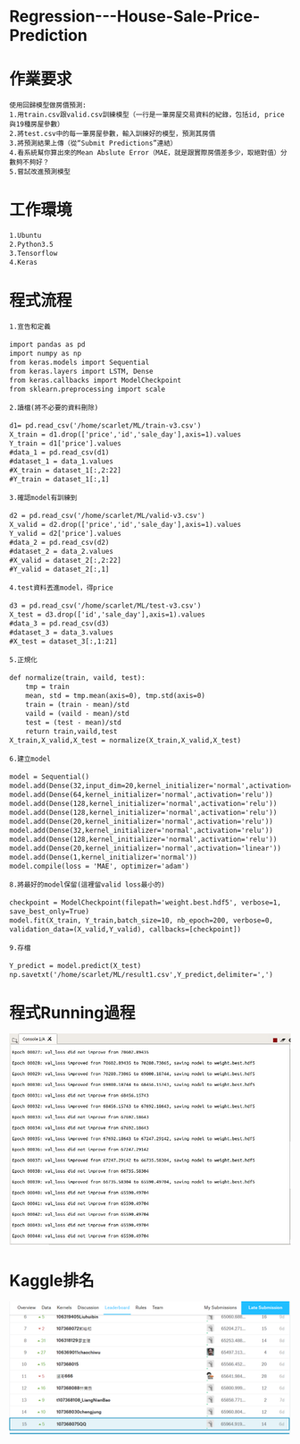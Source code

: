 # Regression---House-Sale-Price-Prediction

作業要求
========

    使用回歸模型做房價預測:
    1.用train.csv跟valid.csv訓練模型（一行是一筆房屋交易資料的紀錄，包括id, price與19種房屋參數）
    2.將test.csv中的每一筆房屋參數，輸入訓練好的模型，預測其房價
    3.將預測結果上傳（從“Submit Predictions”連結）
    4.看系統幫你算出來的Mean Abslute Error（MAE，就是跟實際房價差多少，取絕對值）分數夠不夠好？
    5.嘗試改進預測模型

工作環境
========

    1.Ubuntu
    2.Python3.5
    3.Tensorflow
    4.Keras
    
程式流程
========

    1.宣告和定義  
    
    import pandas as pd
    import numpy as np
    from keras.models import Sequential
    from keras.layers import LSTM, Dense
    from keras.callbacks import ModelCheckpoint
    from sklearn.preprocessing import scale

    2.讀檔(將不必要的資料刪除)
    
    d1= pd.read_csv('/home/scarlet/ML/train-v3.csv')
    X_train = d1.drop(['price','id','sale_day'],axis=1).values
    Y_train = d1['price'].values
    #data_1 = pd.read_csv(d1)
    #dataset_1 = data_1.values
    #X_train = dataset_1[:,2:22]
    #Y_train = dataset_1[:,1]

    3.確認model有訓練到

    d2 = pd.read_csv('/home/scarlet/ML/valid-v3.csv')
    X_valid = d2.drop(['price','id','sale_day'],axis=1).values
    Y_valid = d2['price'].values
    #data_2 = pd.read_csv(d2)
    #dataset_2 = data_2.values
    #X_valid = dataset_2[:,2:22]
    #Y_valid = dataset_2[:,1]
    
    4.test資料丟進model，得price

    d3 = pd.read_csv('/home/scarlet/ML/test-v3.csv')
    X_test = d3.drop(['id','sale_day'],axis=1).values
    #data_3 = pd.read_csv(d3)
    #dataset_3 = data_3.values
    #X_test = dataset_3[:,1:21]
    
    5.正規化

    def normalize(train, vaild, test):
        tmp = train
        mean, std = tmp.mean(axis=0), tmp.std(axis=0)
        train = (train - mean)/std
        vaild = (vaild - mean)/std
        test = (test - mean)/std
        return train,vaild,test
    X_train,X_valid,X_test = normalize(X_train,X_valid,X_test)
    
    6.建立model

    model = Sequential()
    model.add(Dense(32,input_dim=20,kernel_initializer='normal',activation='relu'))
    model.add(Dense(64,kernel_initializer='normal',activation='relu'))
    model.add(Dense(128,kernel_initializer='normal',activation='relu'))
    model.add(Dense(128,kernel_initializer='normal',activation='relu'))
    model.add(Dense(20,kernel_initializer='normal',activation='relu'))
    model.add(Dense(32,kernel_initializer='normal',activation='relu'))
    model.add(Dense(128,kernel_initializer='normal',activation='relu'))
    model.add(Dense(20,kernel_initializer='normal',activation='linear'))
    model.add(Dense(1,kernel_initializer='normal'))
    model.compile(loss = 'MAE', optimizer='adam')
    
    8.將最好的model保留(這裡留valid loss最小的)

    checkpoint = ModelCheckpoint(filepath='weight.best.hdf5', verbose=1, save_best_only=True)
    model.fit(X_train, Y_train,batch_size=10, nb_epoch=200, verbose=0, validation_data=(X_valid,Y_valid), callbacks=[checkpoint])
    
    9.存檔

    Y_predict = model.predict(X_test)
    np.savetxt('/home/scarlet/ML/result1.csv',Y_predict,delimiter=',')

程式Running過程
===============
    
![image](hw1.jpg)

Kaggle排名
==========

![image](hw1-1.png)
